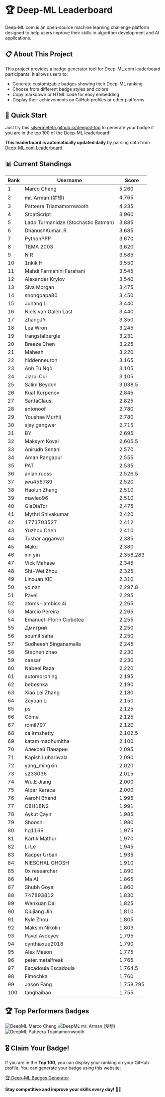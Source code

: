 # 🏆 Deep-ML Leaderboard

Deep-ML.com is an open-source machine learning challenge platform designed to help users improve their skills in algorithm development and AI applications.  

## 📋 About This Project

This project provides a badge generator tool for Deep-ML.com leaderboard participants. It allows users to:
- Generate customizable badges showing their Deep-ML ranking
- Choose from different badge styles and colors
- Copy markdown or HTML code for easy embedding
- Display their achievements on GitHub profiles or other platforms

## 🚀 Quick Start

Just try this [silvermete0r.github.io/deepml-top](https://silvermete0r.github.io/deepml-top) to generate your badge if you are in the top 100 of the Deep-ML leaderboard!

**This leaderboard is automatically updated daily** by parsing data from [Deep-ML.com Leaderboard](https://www.deep-ml.com/leaderboard).  

## 📊 Current Standings  

<!-- LEADERBOARD_START -->
| Rank | Username | Score |
|------|---------|-------|
| 1 | Marco Cheng | 5,260 |
| 2 | mr. Arman (梦想) | 4,765 |
| 3 | Patteera Triamamornwooth | 4,235 |
| 4 | StoatScript | 3,960 |
| 5 | Lado Turmanidze (Stochastic Batman) | 3,885 |
| 6 | DhanushKumar .R | 3,685 |
| 7 | PythonPPP | 3,670 |
| 8 | ТЕМА 2003 | 3,620 |
| 9 | N R | 3,585 |
| 10 | 1nkik H | 3,550 |
| 11 | Mahdi Farmahini Farahani | 3,545 |
| 12 | Alexander Krylov | 3,540 |
| 13 | Siva Morgan | 3,475 |
| 14 | shongpapa80 | 3,450 |
| 15 | Junang Li | 3,440 |
| 16 | Niels van Galen Last | 3,440 |
| 17 | ZhangJY | 3,350 |
| 18 | Lea Wron | 3,245 |
| 19 | trangstalbergle | 3,231 |
| 20 | Breeze Chen | 3,225 |
| 21 | Mahesh | 3,220 |
| 22 | hiddenneuron | 3,165 |
| 23 | Anh Tú Ngô | 3,105 |
| 24 | Jiarui Cui | 3,105 |
| 25 | Salim Beyden | 3,038.5 |
| 26 | Kuat Kurpenov | 2,845 |
| 27 | SantaClaus | 2,825 |
| 28 | antonoof | 2,780 |
| 29 | Youshaa Murhij | 2,780 |
| 30 | ajay gangwar | 2,715 |
| 31 | BY | 2,695 |
| 32 | Maksym Koval | 2,605.5 |
| 33 | Anirudh Senani | 2,570 |
| 34 | Aman Rangapur | 2,555 |
| 35 | PAT | 2,535 |
| 36 | anian.ruoss | 2,526.5 |
| 37 | jwu456789 | 2,520 |
| 38 | Haolun Zhang | 2,510 |
| 39 | mavleo96 | 2,510 |
| 40 | GlaDiaTor | 2,475 |
| 41 | Mythri Shivakumar | 2,420 |
| 42 | 1773703527 | 2,412 |
| 43 | Yuzhou Chen | 2,410 |
| 44 | Tushar aggarwal | 2,385 |
| 45 | Mako | 2,380 |
| 46 | xin yin | 2,358.283 |
| 47 | Vick Mahase | 2,345 |
| 48 | Shi-Wei Zhou | 2,325 |
| 49 | Linxuan XIE | 2,310 |
| 50 | yd.nan | 2,297.8 |
| 51 | Pavel | 2,295 |
| 52 | atoms-iambics.4i | 2,265 |
| 53 | Márcio Pereira | 2,265 |
| 54 | Emanuel-Florin Ciobotea | 2,255 |
| 55 | Дмитрий | 2,250 |
| 56 | soumit saha | 2,250 |
| 57 | Sudheesh Singanamalla | 2,245 |
| 58 | Stephen zhao | 2,230 |
| 59 | caesar | 2,230 |
| 60 | Nabeel Raza | 2,220 |
| 61 | automorphing | 2,195 |
| 62 | bebeshka | 2,190 |
| 63 | Xiao Lei Zhang | 2,180 |
| 64 | Zeyuan Li | 2,150 |
| 65 | ps | 2,125 |
| 66 | Côme | 2,125 |
| 67 | romil797 | 2,120 |
| 68 | callrmshetty | 2,102.5 |
| 69 | katam madhumitha | 2,100 |
| 70 | Алексей Панарин | 2,095 |
| 71 | Kapish Luhariwala | 2,090 |
| 72 | yang_mingxin | 2,020 |
| 73 | s233036 | 2,015 |
| 74 | Wu.E Jiang | 2,000 |
| 75 | Alper Karaca | 2,000 |
| 76 | Aarohi Bhand | 1,995 |
| 77 | C8H18N2 | 1,991 |
| 78 | Aykut Çayır | 1,985 |
| 79 | Shooshi | 1,980 |
| 80 | hg1169 | 1,975 |
| 81 | Kartik Mathur | 1,970 |
| 82 | Li Le | 1,945 |
| 83 | Kacper Urban | 1,935 |
| 84 | NIESCHAL GHOSH | 1,910 |
| 85 | 0x researcher | 1,890 |
| 86 | Ma Al | 1,865 |
| 87 | Shubh Goyal | 1,860 |
| 88 | 747893812 | 1,830 |
| 89 | Wenxuan Dai | 1,825 |
| 90 | Qiujiang Jin | 1,810 |
| 91 | Kyle Zhou | 1,805 |
| 92 | Maksim Nikolin | 1,803 |
| 93 | Pavel Avdeyev | 1,795 |
| 94 | cynthiaxue2018 | 1,790 |
| 95 | Alex Mason | 1,775 |
| 96 | peter.metalfreak | 1,765 |
| 97 | Escadoula Escadoula | 1,764.5 |
| 98 | Fimochka | 1,760 |
| 99 | Jason Fang | 1,758.795 |
| 100 | tanghaibao | 1,755 |
<!-- LEADERBOARD_END -->

## 🏆 Top Performers Badges

<!-- BADGES_START -->
![DeepML Marco Cheng](https://img.shields.io/badge/dynamic/json?url=https%3A%2F%2Fraw.githubusercontent.com%2Fsilvermete0r%2Fdeepml-top%2Fmain%2Fbadges.json&query=%24.4091c1a21900bd2c7d3f4e343acddda1.label&prefix=Rank%20&style=for-the-badge&label=%F0%9F%9A%80%20DeepML&color=blue&link=https%3A%2F%2Fwww.deep-ml.com%2Fleaderboard)
![DeepML mr. Arman (梦想)](https://img.shields.io/badge/dynamic/json?url=https%3A%2F%2Fraw.githubusercontent.com%2Fsilvermete0r%2Fdeepml-top%2Fmain%2Fbadges.json&query=%24.1247b1b5b9cd95e98d7ff7438207406f.label&prefix=Rank%20&style=for-the-badge&label=%F0%9F%9A%80%20DeepML&color=blue&link=https%3A%2F%2Fwww.deep-ml.com%2Fleaderboard)
![DeepML Patteera Triamamornwooth](https://img.shields.io/badge/dynamic/json?url=https%3A%2F%2Fraw.githubusercontent.com%2Fsilvermete0r%2Fdeepml-top%2Fmain%2Fbadges.json&query=%24.0eeb1bc570f4ebaca4c3c1d5794e9de9.label&prefix=Rank%20&style=for-the-badge&label=%F0%9F%9A%80%20DeepML&color=blue&link=https%3A%2F%2Fwww.deep-ml.com%2Fleaderboard)
<!-- BADGES_END -->

## 🎖 Claim Your Badge!  

If you are in the **Top 100**, you can display your ranking on your GitHub profile. You can generate your badge using this website:

[🏆 Deep-ML Badges Generator](https://silvermete0r.github.io/deepml-top/)

**Stay competitive and improve your skills every day! 🚀🔥**